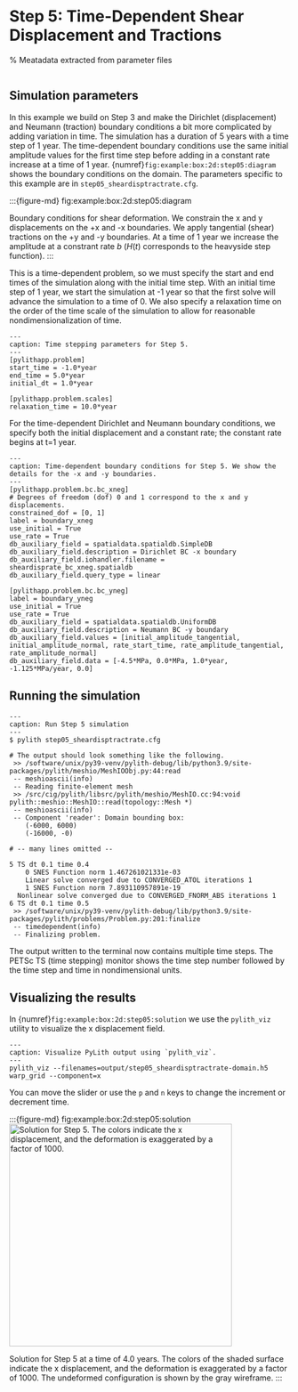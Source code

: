 # Step 5: Time-Dependent Shear Displacement and Tractions

% Meatadata extracted from parameter files
```{include} step05_sheardisptractrate-synopsis.md
```

## Simulation parameters

In this example we build on Step 3 and make the Dirichlet (displacement) and Neumann (traction) boundary conditions a bit more complicated by adding variation in time.
The simulation has a duration of 5 years with a time step of 1 year.
The time-dependent boundary conditions use the same initial amplitude values for the first time step before adding in a constant rate increase at a time of 1 year.
{numref}`fig:example:box:2d:step05:diagram` shows the boundary conditions on the domain.
The parameters specific to this example are in `step05_sheardisptractrate.cfg`.

:::{figure-md} fig:example:box:2d:step05:diagram
<img src="figs/step05-diagram.*" alt="" scale="75%">

Boundary conditions for shear deformation.
We constrain the x and y displacements on the +x and -x boundaries.
We apply tangential (shear) tractions on the +y and -y boundaries.
At a time of 1 year we increase the amplitude at a constrant rate $b$ ($H(t)$ corresponds to the heavyside step function).
:::

This is a time-dependent problem, so we must specify the start and end times of the simulation along with the initial time step.
With an initial time step of 1 year, we start the simulation at -1 year so that the first solve will advance the simulation to a time of 0.
We also specify a relaxation time on the order of the time scale of the simulation to allow for reasonable nondimensionalization of time.

```{code-block} cfg
---
caption: Time stepping parameters for Step 5.
---
[pylithapp.problem]
start_time = -1.0*year
end_time = 5.0*year
initial_dt = 1.0*year

[pylithapp.problem.scales]
relaxation_time = 10.0*year
```

For the time-dependent Dirichlet and Neumann boundary conditions, we specify both the initial displacement and a constant rate; the constant rate begins at t=1 year.

```{code-block} cfg
---
caption: Time-dependent boundary conditions for Step 5. We show the details for the -x and -y boundaries.
---
[pylithapp.problem.bc.bc_xneg]
# Degrees of freedom (dof) 0 and 1 correspond to the x and y displacements. 
constrained_dof = [0, 1]
label = boundary_xneg
use_initial = True
use_rate = True
db_auxiliary_field = spatialdata.spatialdb.SimpleDB
db_auxiliary_field.description = Dirichlet BC -x boundary
db_auxiliary_field.iohandler.filename = sheardisprate_bc_xneg.spatialdb
db_auxiliary_field.query_type = linear

[pylithapp.problem.bc.bc_yneg]
label = boundary_yneg
use_initial = True
use_rate = True
db_auxiliary_field = spatialdata.spatialdb.UniformDB
db_auxiliary_field.description = Neumann BC -y boundary
db_auxiliary_field.values = [initial_amplitude_tangential, initial_amplitude_normal, rate_start_time, rate_amplitude_tangential, rate_amplitude_normal]
db_auxiliary_field.data = [-4.5*MPa, 0.0*MPa, 1.0*year, -1.125*MPa/year, 0.0]
```

## Running the simulation

```{code-block} console
---
caption: Run Step 5 simulation
---
$ pylith step05_sheardisptractrate.cfg

# The output should look something like the following.
 >> /software/unix/py39-venv/pylith-debug/lib/python3.9/site-packages/pylith/meshio/MeshIOObj.py:44:read
 -- meshioascii(info)
 -- Reading finite-element mesh
 >> /src/cig/pylith/libsrc/pylith/meshio/MeshIO.cc:94:void pylith::meshio::MeshIO::read(topology::Mesh *)
 -- meshioascii(info)
 -- Component 'reader': Domain bounding box:
    (-6000, 6000)
    (-16000, -0)

# -- many lines omitted --

5 TS dt 0.1 time 0.4
    0 SNES Function norm 1.467261021331e-03 
    Linear solve converged due to CONVERGED_ATOL iterations 1
    1 SNES Function norm 7.893110957891e-19 
  Nonlinear solve converged due to CONVERGED_FNORM_ABS iterations 1
6 TS dt 0.1 time 0.5
 >> /software/unix/py39-venv/pylith-debug/lib/python3.9/site-packages/pylith/problems/Problem.py:201:finalize
 -- timedependent(info)
 -- Finalizing problem.
```

The output written to the terminal now contains multiple time steps.
The PETSc TS (time stepping) monitor shows the time step number followed by the time step and time in nondimensional units.

## Visualizing the results

In {numref}`fig:example:box:2d:step05:solution` we use the `pylith_viz` utility to visualize the x displacement field.

```{code-block} console
---
caption: Visualize PyLith output using `pylith_viz`.
---
pylith_viz --filenames=output/step05_sheardisptractrate-domain.h5 warp_grid --component=x
```

You can move the slider or use the `p` and `n` keys to change the increment or decrement time.

:::{figure-md} fig:example:box:2d:step05:solution
<img src="figs/step05-solution.*" alt="Solution for Step 5. The colors indicate the x displacement, and the deformation is exaggerated by a factor of 1000." width="400px"/>

Solution for Step 5 at a time of 4.0 years.
The colors of the shaded surface indicate the x displacement, and the deformation is exaggerated by a factor of 1000.
The undeformed configuration is shown by the gray wireframe.
:::
